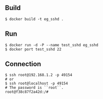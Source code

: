 ## Build
```
$ docker build -t eg_sshd .
```

## Run
```
$ docker run -d -P --name test_sshd eg_sshd
$ docker port test_sshd 22
```

## Connection
```
$ ssh root@192.168.1.2 -p 49154
# or
$ ssh root@localhost -p 49154
# The password is ``root``.
root@f38c87f2a42d:/#
```
